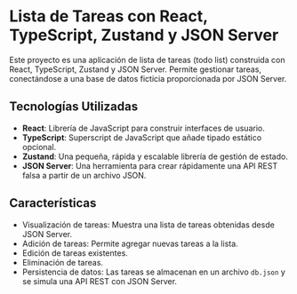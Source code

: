 # Lista de Tareas con React, TypeScript, Zustand y JSON Server

Este proyecto es una aplicación de lista de tareas (todo list) construida con React, TypeScript, Zustand y JSON Server. Permite gestionar tareas, conectándose a una base de datos ficticia proporcionada por JSON Server.

## Tecnologías Utilizadas

* **React**: Librería de JavaScript para construir interfaces de usuario.
* **TypeScript**: Superscript de JavaScript que añade tipado estático opcional.
* **Zustand**: Una pequeña, rápida y escalable librería de gestión de estado.
* **JSON Server**: Una herramienta para crear rápidamente una API REST falsa a partir de un archivo JSON.

## Características

* Visualización de tareas: Muestra una lista de tareas obtenidas desde JSON Server.
* Adición de tareas: Permite agregar nuevas tareas a la lista.
* Edición de tareas existentes.
* Eliminación de tareas.
* Persistencia de datos: Las tareas se almacenan en un archivo `db.json` y se simula una API REST con JSON Server.
